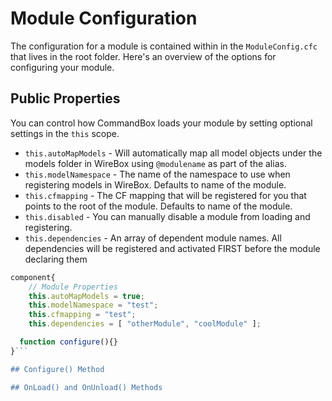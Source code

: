# Module Configuration

The configuration for a module is contained within in the `ModuleConfig.cfc` that lives in the root folder.  Here's an overview of the options for configuring your module.

## Public Properties

You can control how CommandBox loads your module by setting optional settings in the `this` scope.

* `this.autoMapModels` - Will automatically map all model objects under the models folder in WireBox using `@modulename` as part of the alias.
* `this.modelNamespace` - The name of the namespace to use when registering models in WireBox. Defaults to name of the module.
* `this.cfmapping` - The CF mapping that will be registered for you that points to the root of the module. Defaults to name of the module.
* `this.disabled` - You can manually disable a module from loading and registering.
* `this.dependencies` - An array of dependent module names. All dependencies will be registered and activated FIRST before the module declaring them

```javascript
component{
    // Module Properties
    this.autoMapModels = true;
    this.modelNamespace = "test";
    this.cfmapping = "test";
    this.dependencies = [ "otherModule", "coolModule" ];

  function configure(){}
}```

## Configure() Method

## OnLoad() and OnUnload() Methods